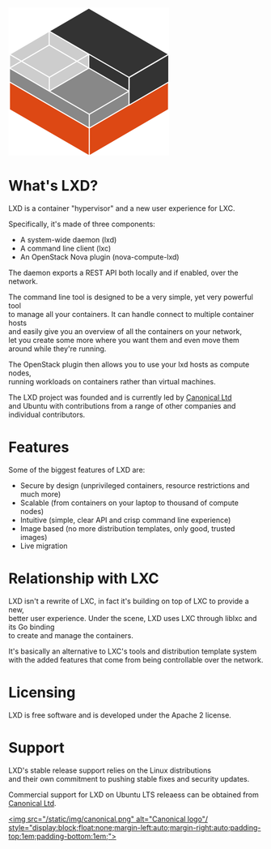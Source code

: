 ![Download icon](/static/img/containers.png)

# What's LXD?
LXD is a container "hypervisor" and a new user experience for LXC.

Specifically, it's made of three components:

 * A system-wide daemon (lxd)
 * A command line client (lxc)
 * An OpenStack Nova plugin (nova-compute-lxd)

The daemon exports a REST API both locally and if enabled, over the network.

The command line tool is designed to be a very simple, yet very powerful tool  
to manage all your containers. It can handle connect to multiple container hosts  
and easily give you an overview of all the containers on your network,  
let you create some more where you want them and even move them around while they're running.

The OpenStack plugin then allows you to use your lxd hosts as compute nodes,  
running workloads on containers rather than virtual machines.


The LXD project was founded and is currently led by [Canonical Ltd](http://www.canonical.com)  
and Ubuntu with contributions from a range of other companies and individual contributors.

# Features
Some of the biggest features of LXD are:

 * Secure by design (unprivileged containers, resource restrictions and much more)
 * Scalable (from containers on your laptop to thousand of compute nodes)
 * Intuitive (simple, clear API and crisp command line experience)
 * Image based (no more distribution templates, only good, trusted images)
 * Live migration

# Relationship with LXC
LXD isn't a rewrite of LXC, in fact it's building on top of LXC to provide a new,  
better user experience. Under the scene, LXD uses LXC through liblxc and its Go binding  
to create and manage the containers.

It's basically an alternative to LXC's tools and distribution template system  
with the added features that come from being controllable over the network.

# Licensing
LXD is free software and is developed under the Apache 2 license.

# Support
LXD's stable release support relies on the Linux distributions  
and their own commitment to pushing stable fixes and security updates.

Commercial support for LXD on Ubuntu LTS releaess can be obtained from [Canonical Ltd](http://www.canonical.com).

[<img src="/static/img/canonical.png" alt="Canonical logo"/ style="display:block;float:none;margin-left:auto;margin-right:auto;padding-top:1em;padding-bottom:1em;">](http://www.canonical.com)
